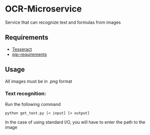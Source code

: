 # OCR-Microservice

Service that can recognize text and formulas from images

## Requirements
- [Tesseract](https://github.com/tesseract-ocr/tesseract)
- [pip-requirements](https://github.com/StudyForces/OCR-Microservice/blob/498d7afcd57be4d82c81ee4b1f7b30f7322a9804/pip-requirements.txt)

## Usage
All images must be in .png format
### Text recognition:
Run the following command

	python get_text.py [< input] [> output]

In the case of using standard I/O, you will have to enter the path to the image
